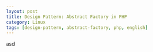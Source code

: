 ```yaml
---
layout: post
title: Design Pattern: Abstract Factory in PHP
category: Linux
tags: [design-pattern, abstract-factory, php, english]
---
```

asd